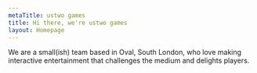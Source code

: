 ```yaml
---
metaTitle: ustwo games
title: Hi there, we're ustwo games
layout: Homepage
---
```


We are a small(ish) team based in Oval, South London, who love making interactive entertainment that challenges the medium and delights players.
